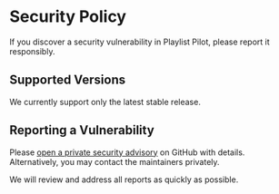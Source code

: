 # Security Policy

If you discover a security vulnerability in Playlist Pilot, please report it responsibly.

## Supported Versions

We currently support only the latest stable release.

## Reporting a Vulnerability

Please [open a private security advisory](../../security/advisories/new) on GitHub with details.
Alternatively, you may contact the maintainers privately.

We will review and address all reports as quickly as possible.
